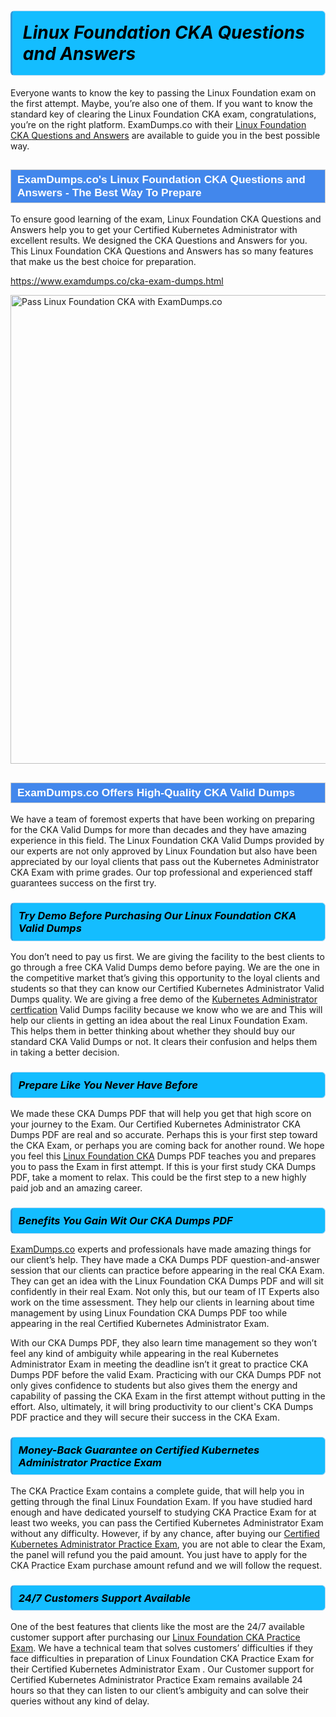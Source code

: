 <h1>                <strong><span style="display: block; color: #000000; background: #14BDFF; border: 0.5px solid #AED6F1; border-left: 3px solid #3498DB; padding: .6em; border-radius: 6px;">                     <em>Linux Foundation CKA <span class="exam_variation">Questions and Answers</span> </em>                </span></strong>            </h1>                        <p>Everyone wants to know the key to passing the Linux Foundation exam on the first attempt. Maybe, you’re also one of them. If you want to know the standard key of             clearing the Linux Foundation CKA exam, congratulations, you’re on the right platform. ExamDumps.co with their             <a href="https://www.examdumps.co/cka-exam-dumps.html">Linux Foundation CKA <span class="exam_variation">Questions and Answers</span></a> are available to guide you in the best possible way.</p>                        <h2 style="background: #4287ec; border: 1px solid #cccccc; padding: 5px 10px;">                <span style="color: #ffffff;">                    <span style="font-size: 11pt;">                        <span style="line-height: normal;">                            <span style="font-family: Calibri,sans-serif;">                                <strong>                                    <span style="font-size: 13.0pt;">ExamDumps.co's Linux Foundation CKA <span class="exam_variation">Questions and Answers</span> - The Best Way To Prepare</span>                                </strong>                            </span>                        </span>                    </span>                </span>            </h2>                        <p>To ensure good learning of the exam,  Linux Foundation CKA <span class="exam_variation">Questions and Answers</span> help you to get your Certified Kubernetes Administrator with excellent results.             We designed the CKA <span class="exam_variation">Questions and Answers</span> for you. This Linux Foundation CKA <span class="exam_variation">Questions and Answers</span> has so many features that make us the best choice for preparation.</p>                        <p><a href="https://www.examdumps.co/cka-exam-dumps.html">https://www.examdumps.co/cka-exam-dumps.html</a></p>                        <p><a href="https://www.examdumps.co/"><img src="https://www.examdumps.co//images/banners/big-sale-20-percent-discount-offer-examdumps.jpg" class="postImage" alt="Pass Linux Foundation CKA with ExamDumps.co" width="750"></a></p>                            <h2 style="background: #4287ec; border: 1px solid #cccccc; padding: 5px 10px;">                <span style="color: #ffffff;">                    <span style="font-size: 11pt;">                        <span style="line-height: normal;">                            <span style="font-family: Calibri,sans-serif;">                                <strong>                                    <span style="font-size: 13.0pt;">ExamDumps.co Offers High-Quality CKA <span class="exam_variation2">Valid Dumps</span></span>                                </strong>                            </span>                        </span>                    </span>                </span>            </h2>                        <p>We have a team of foremost experts that have been working on preparing for the CKA <span class="exam_variation2">Valid Dumps</span>  for more than decades and they have             amazing experience in this field. The Linux Foundation CKA <span class="exam_variation2">Valid Dumps</span> provided by our experts are not only approved by Linux Foundation but also have been             appreciated by our loyal clients that pass out the Kubernetes Administrator CKA Exam with prime grades. Our top professional and             experienced staff guarantees success on the first try.</p>                        <h3>                <strong>                    <span style="display: block; color: #000000; background: #14BDFF; border: 0.5px solid #AED6F1; border-left: 3px solid #3498DB; padding: .6em; border-radius: 6px;">                        <em>Try Demo Before Purchasing Our Linux Foundation CKA <span class="exam_variation2">Valid Dumps</span></em>                    </span>                </strong>            </h3>                        <p>You don’t need to pay us first. We are giving the facility to the best clients to go through a free CKA <span class="exam_variation2">Valid Dumps</span> demo before paying.             We are the one in the competitive market that’s giving this opportunity to the loyal clients and students so that they can know our             Certified Kubernetes Administrator <span class="exam_variation2">Valid Dumps</span> quality. We are giving a free demo of the <a href="https://www.examdumps.co/kubernetes-administrator-exam-dumps.html">Kubernetes Administrator certfication</a> <span class="exam_variation2">Valid Dumps</span> facility             because we know who we are and This will help our clients in getting an idea about the real Linux Foundation Exam. This helps them in better thinking             about whether they should buy our standard CKA <span class="exam_variation2">Valid Dumps</span> or not. It clears their confusion and helps them in taking a better decision.</p>                        <h3>                <strong>                    <span style="display: block; color: #000000; background: #14BDFF; border: 0.5px solid #AED6F1; border-left: 3px solid #3498DB; padding: .6em; border-radius: 6px;">                        <em>Prepare Like You Never Have Before</em>                    </span>                </strong>            </h3>                        <p>We made these CKA <span class="exam_variation3">Dumps PDF</span> that will help you get that high score on your journey to the Exam. Our Certified Kubernetes Administrator CKA <span class="exam_variation3">Dumps PDF</span>             are real and so accurate. Perhaps this is your first step toward the CKA Exam, or perhaps you are coming back for another round. We hope             you feel this <a href="https://www.examdumps.co/linux-foundation-exam-dumps.html">Linux Foundation CKA</a> <span class="exam_variation3">Dumps PDF</span> teaches you and prepares you to pass the Exam in first attempt. If this is your first study             CKA <span class="exam_variation3">Dumps PDF</span>, take a moment to relax. This could be the first step to a new highly paid job and an amazing career.</p>                        <h3>                <strong>                    <span style="display: block; color: #000000; background: #14BDFF; border: 0.5px solid #AED6F1; border-left: 3px solid #3498DB; padding: .6em; border-radius: 6px;">                        <em>Benefits You Gain Wit Our CKA <span class="exam_variation3">Dumps PDF</span></em>                    </span>                </strong>            </h3>                        <p><a href="https://www.examdumps.co/">ExamDumps.co</a> experts and professionals have made amazing things for our client’s help. They have made a CKA <span class="exam_variation3">Dumps PDF</span> question-and-answer session that             our clients can practice before appearing in the real CKA Exam. They can get an idea with the  Linux Foundation CKA <span class="exam_variation3">Dumps PDF</span> and will             sit confidently in their real Exam. Not only this, but our team of IT Experts also work on the time assessment. They help our clients in learning about             time management by using Linux Foundation CKA <span class="exam_variation3">Dumps PDF</span>  too while appearing in the real Certified Kubernetes Administrator Exam. </p>                        <p>With our CKA <span class="exam_variation3">Dumps PDF</span>, they also learn time management so they won’t feel any kind of ambiguity while appearing in the real             Kubernetes Administrator Exam in meeting the deadline isn’t it great to practice CKA <span class="exam_variation3">Dumps PDF</span> before the valid Exam. Practicing with             our CKA <span class="exam_variation3">Dumps PDF</span> not only gives confidence to students but also gives them the energy and capability of passing the CKA Exam in the first             attempt without putting in the effort. Also, ultimately, it will bring productivity to our client's CKA <span class="exam_variation3">Dumps PDF</span> practice and they will             secure their success in the CKA Exam.</p>                        <h3>                <strong>                    <span style="display: block; color: #000000; background: #14BDFF; border: 0.5px solid #AED6F1; border-left: 3px solid #3498DB; padding: .6em; border-radius: 6px;">                        <em>Money-Back Guarantee on Certified Kubernetes Administrator <span class="exam_variation4">Practice Exam</span></em>                    </span>                </strong>            </h3>                        <p>The CKA <span class="exam_variation4">Practice Exam</span> contains a complete guide, that will help you in getting through the final Linux Foundation Exam. If you have studied hard enough and have             dedicated yourself to studying CKA <span class="exam_variation4">Practice Exam</span> for at least two weeks, you can pass the Certified Kubernetes Administrator Exam without any difficulty. However,             if by any chance, after buying our <a href="https://www.examdumps.co/cka-exam-dumps.html">Certified Kubernetes Administrator <span class="exam_variation4">Practice Exam</span></a>, you are not able to clear the Exam, the panel will refund you the paid amount.             You just have to apply for the CKA <span class="exam_variation4">Practice Exam</span> purchase amount refund and we will follow the request.</p>                        <h3>                <strong>                    <span style="display: block; color: #000000; background: #14BDFF; border: 0.5px solid #AED6F1; border-left: 3px solid #3498DB; padding: .6em; border-radius: 6px;">                        <em>24/7 Customers Support Available</em>                    </span>                </strong>            </h3>                        <p>One of the best features that clients like the most are the 24/7 available customer support after purchasing our <a href="https://www.examdumps.co/cka-exam-dumps.html">Linux Foundation CKA <span class="exam_variation4">Practice Exam</span></a>.             We have a technical team that solves customers’ difficulties if they face difficulties in preparation of Linux Foundation CKA <span class="exam_variation4">Practice Exam</span> for             their Certified Kubernetes Administrator Exam . Our Customer support for Certified Kubernetes Administrator <span class="exam_variation4">Practice Exam</span> remains available 24 hours so that they can listen to our             client’s ambiguity and can solve their queries without any kind of delay.</p>                    
